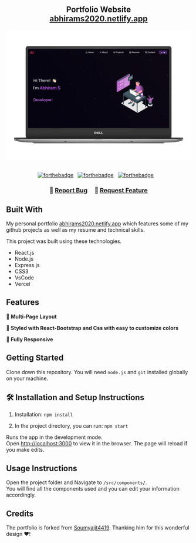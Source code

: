 <h2 align="center">
  Portfolio Website<br/>
  <a href="https://abhirams2020.netlify.app" target="_blank">abhirams2020.netlify.app</a>
</h2>
<div align="center">
  <img alt="Demo" src="./Images/readme-img1.png" />
</div>

<br/>

<center>

[![forthebadge](https://forthebadge.com/images/badges/built-with-love.svg)](https://forthebadge.com) &nbsp;
[![forthebadge](https://forthebadge.com/images/badges/made-with-javascript.svg)](https://forthebadge.com) &nbsp;
[![forthebadge](https://forthebadge.com/images/badges/open-source.svg)](https://forthebadge.com) &nbsp; &nbsp;

</center>
<h3 align="center">
    🔹
    <a href="https://github.com/abhirams2020/abhirams2020_portfolio/issues">Report Bug</a> &nbsp; &nbsp;
    🔹
    <a href="https://github.com/abhirams2020/abhirams2020_portfolio/issues">Request Feature</a>
</h3>


## Built With

My personal portfolio <a href="[Abhiram S | Portfolio (abhirams2020.netlify.app)](https://abhirams2020.netlify.app/)" target="_blank">abhirams2020.netlify.app</a> which features some of my github projects as well as my resume and technical skills.<br/>

This project was built using these technologies.

- React.js
- Node.js
- Express.js
- CSS3
- VsCode
- Vercel

## Features

**📖 Multi-Page Layout**

**🎨 Styled with React-Bootstrap and Css with easy to customize colors**

**📱 Fully Responsive**

## Getting Started

Clone down this repository. You will need `node.js` and `git` installed globally on your machine.

## 🛠 Installation and Setup Instructions

1. Installation: `npm install`

2. In the project directory, you can run: `npm start`

Runs the app in the development mode.\
Open [http://localhost:3000](http://localhost:3000) to view it in the browser.
The page will reload if you make edits.

## Usage Instructions

Open the project folder and Navigate to `/src/components/`. <br/>
You will find all the components used and you can edit your information accordingly.

## Credits

The portfolio is forked from [Soumyajit4419](https://github.com/soumyajit4419/Portfolio). Thanking him for this wonderful design  ❤️!
